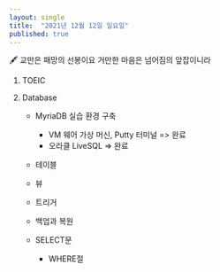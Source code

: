 ```yaml
---
layout: single
title:  "2021년 12월 12일 일요일"
published: true
---
```


🖋️ 교만은 패망의 선봉이요 거만한 마음은 넘어짐의 앞잡이니라



1. TOEIC



2. Database

   - MyriaDB 실습 환경 구축

     - VM 웨어 가상 머신, Putty 터미널 => 완료
     - 오라클 LiveSQL => 완료

   - 테이블

   - 뷰

   - 트리거

   - 백업과 복원

   - SELECT문

     - WHERE절

     















